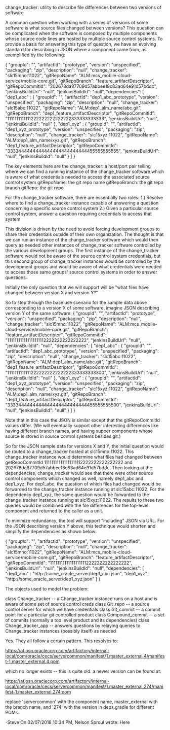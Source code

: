 change_tracker: utility to describe file differences between two versions of software

A common question when working with a series of versions of some software is what source files changed between versions? This question can be complicated when the software is composed by multiple components whose source code lines are hosted by multiple source control systems. To provide a basis for answering this type of question, we have an evolving standard for describing in JSON where a component came from, as exemplified by the following:

{
    "groupId": "",
    "artifactId": "prototype",
    "version": "unspecified",
    "packaging": "zip",
    "description": "null",
    "change_tracker": "slc15mno:11022",
    "gitRepoName": "ALM:mcs_mobile-cloud-service/mobile-core.git",
    "gitRepoBranch": "feature_artifactDescriptor",
    "gitRepoCommitId": "202678da87709d57abbee18c83ad64e91d57bddc",
    "jenkinsBuildUrl": "null",
    "jenkinsBuildId": "null",
    "dependencies": [
            "dep1_abc" : {
                "groupId": "",
                "artifactId": "dep1_abc_prototype",
                "version": "unspecified",
                "packaging": "zip",
                "description": "null",
                "change_tracker": "slc15abc:11022",
                "gitRepoName": "ALM:dep1_alm_name/abc.git",
                "gitRepoBranch": "dep1_feature_artifactDescriptor",
                "gitRepoCommitId": "1111111111111222222222222222333333333333",
                "jenkinsBuildUrl": "null",
                "jenkinsBuildId": "null"
            },
            "dep1_xyz" : {
                "groupId": "",
                "artifactId": "dep1_xyz_prototype",
                "version": "unspecified",
                "packaging": "zip",
                "description": "null",
                "change_tracker": "slc15xyz:11022",
                "gitRepoName": "ALM:dep1_alm_name/xyz.git",
                "gitRepoBranch": "dep1_feature_artifactDescriptor",
                "gitRepoCommitId": "3333444444444444444444444444455555555555",
                "jenkinsBuildUrl": "null",
                "jenkinsBuildId": "null"
            }
        ]
}

The key elements here are the
 change_tracker: a host/port pair telling where we can find a running instance of the change_tracker software which is aware of what credentials needed to access the associated source control system
 gitRepoName: the git repo name
 gitRepoBranch: the git repo branch
 gitRepo: the git repo

For the change_tracker software, there are essentially two roles:
1.) Resolve where to find a change_tracker instance capable of answering a question concerning a specific source control system
2.) Given a particular source control system, answer a question requiring credentials to access that system

This division is driven by the need to avoid forcing development groups to share their credentials outside of their own organization. The thought is that we can run an instance of the change_tracker software which would then query as needed other instances of change_tracker software controlled by the various development groups. The first instance of the change_tracker software would not be aware of the source control system credentials, but this second group of change_tracker instances would be controlled by the development groups and would be aware of what credentials were needed to access those same groups' source control systems in order to answer questions.

Initially the only question that we will support will be "what files have changed between version X and version Y?"

So to step through the base use scenario for the sample data above corresponding to a version X of some software, imagine JSON describing version Y of the same software:
{
    "groupId": "",
    "artifactId": "prototype",
    "version": "unspecified",
    "packaging": "zip",
    "description": "null",
    "change_tracker": "slc15mno:11022",
    "gitRepoName": "ALM:mcs_mobile-cloud-service/mobile-core.git",
    "gitRepoBranch": "feature_artifactDescriptor",
    "gitRepoCommitId": "111111111111111111112222222222222222",
    "jenkinsBuildUrl": "null",
    "jenkinsBuildId": "null",
    "dependencies": [
            "dep1_abc" : {
                "groupId": "",
                "artifactId": "dep1_abc_prototype",
                "version": "unspecified",
                "packaging": "zip",
                "description": "null",
                "change_tracker": "slc15abc:11022",
                "gitRepoName": "ALM:dep1_alm_name/abc.git",
                "gitRepoBranch": "dep1_feature_artifactDescriptor",
                "gitRepoCommitId": "1111111111111222222222222222333333333300",
                "jenkinsBuildUrl": "null",
                "jenkinsBuildId": "null"
            },
            "dep1_xyz" : {
                "groupId": "",
                "artifactId": "dep1_xyz_prototype",
                "version": "unspecified",
                "packaging": "zip",
                "description": "null",
                "change_tracker": "slc15xyz:11022",
                "gitRepoName": "ALM:dep1_alm_name/xyz.git",
                "gitRepoBranch": "dep1_feature_artifactDescriptor",
                "gitRepoCommitId": "3333444444444444444444444444455555555500",
                "jenkinsBuildUrl": "null",
                "jenkinsBuildId": "null"
            }
        ]
}

Note that in this case the JSON is similar except that the gitRepoCommitId values differ. (We will eventually support other interesting differences like having different branch names, and having supper components whose source is stored in source control systems besides git.)

So for the JSON sample data for versions X and Y, the initial question would be routed to a change_tracker hosted at slc15mno:11022. This change_tracker instance would determine what files had changed between getRepoCommitId 111111111111111111112222222222222222 and 202678da87709d57abbee18c83ad64e91d57bddc. Then looking at the dependencies, change_tracker would see that there were other source control components which changed as well, namely dep1_abc and dep1_xyz. For dep1_abc, the question of which files had changed would be forwarded to the change_tracker instance running at slc15abc:11022.  For the dependency dep1_xyz, the same question would be forwarded to the change_tracker instance running at slc15xyz:11022.  The results to these two queries would be combined with the file differences for the top-level component and returned to the caller as a unit.

To minimize redundancy, the tool will support "including" JSON via URL. For the JSON describing version Y above, this technique would shorten and simplify the dependencies as shown below:

{
    "groupId": "",
    "artifactId": "prototype",
    "version": "unspecified",
    "packaging": "zip",
    "description": "null",
    "change_tracker": "slc15mno:11022",
    "gitRepoName": "ALM:mcs_mobile-cloud-service/mobile-core.git",
    "gitRepoBranch": "feature_artifactDescriptor",
    "gitRepoCommitId": "111111111111111111112222222222222222",
    "jenkinsBuildUrl": "null",
    "jenkinsBuildId": "null",
    "dependencies": [
            "dep1_abc" : "http://some_oracle_server/dep1_abc.json",
            "dep1_xyz" : "http://some_oracle_server/dep1_xyz.json"
        ]
}


The objects used to model the problem:

class Change_tracker -- a Change_tracker instance runs on a host and is aware of some set of source control creds
class Git_repo -- a source control server for which we have credentials
class Git_commit -- a commit point for a particular git controlled product
class Compound_commit -- a set of commits (normally a top level product and its dependencies)
class Change_tracker_app -- answers questions by relaying queries to Change_tracker instances (possibly itself) as needed


Yes.   They all follow a certain pattern.  This resolves to:

https://af.osn.oraclecorp.com/artifactory/internal-local/com/oracle/cecs/servercommon/manifest/1.master_external.4/manifest-1.master_external.4.pom

which no longer exists -- this is quite old.   a newer version can be found at:

https://af.osn.oraclecorp.com/artifactory/internal-local/com/oracle/cecs/servercommon/manifest/1.master_external.274/manifest-1.master_external.274.pom

replace 'servercommon' with the component name, master_external with the branch name, and '274' with the version in deps.gradle for different POMs.

-Steve
On 02/07/2018 10:34 PM, Nelson Sproul wrote:
Here